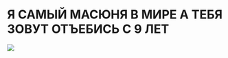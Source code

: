 <h1> Я САМЫЙ МАСЮНЯ В МИРЕ А ТЕБЯ ЗОВУТ ОТЪЕБИСЬ С 9 ЛЕТ </h1>
                           
<a href="https://github.com/sadnessFM/MASUNYA-BEBEBEBE" target="https://github.com/sadnessFM/MASUNYA-BEBEBEBE">
  <img src="<img src = "https://steamuserimages-a.akamaihd.net/ugc/1875199567096362158/3C3CC8CC000303ADDD21EB2A5AC504F6D2DF9D8A/"> </img>
 </a>
